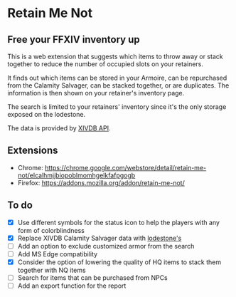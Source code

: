# Retain Me Not
## Free your FFXIV inventory up

This is a web extension that suggests which items to throw away or stack together to reduce the number of occupied slots on your retainers.

It finds out which items can be stored in your Armoire, can be repurchased from the Calamity Salvager, can be stacked together, or are duplicates.
The information is then shown on your retainer's inventory page.

The search is limited to your retainers' inventory since it's the only storage exposed on the lodestone.

The data is provided by [XIVDB API](/xivdb/api).

## Extensions
- Chrome: https://chrome.google.com/webstore/detail/retain-me-not/elcalhmjjbiopoblmomhgelkfafpgogb
- Firefox: https://addons.mozilla.org/addon/retain-me-not/

## To do
- [x] Use different symbols for the status icon to help the players with any form of colorblindness
- [x] Replace XIVDB Calamity Salvager data with [lodestone's](https://eu.finalfantasyxiv.com/lodestone/playguide/db/shop/9d03aec955c/?type=gil)
- [ ] Add an option to exclude customized armor from the search
- [ ] Add MS Edge compatibility
- [x] Consider the option of lowering the quality of HQ items to stack them together with NQ items
- [ ] Search for items that can be purchased from NPCs
- [ ] Add an export function for the report